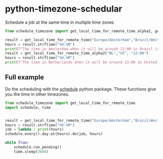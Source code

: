# python-timezone-schedular
Schedule a job at the same time in multiple time zones  

```python
from schedule_timezone import get_local_time_for_remote_time_alpha2, get_local_time_for_remote_time

result = get_local_time_for_remote_time("Europe/Amsterdam","Brazil/West", "12:00")
hours = result.strftime("%H:%M")
print(f"The time in Amsterdam when it will be around 13:00 in Brazil is: {hours}")
result = get_local_time_for_remote_time_alpha2("NL","US", "12:00")
hours = result.strftime("%H:%M")
print(f"The time in Netherlands when it will be around 13:00 in United states is: {hours}")
```

## Full example

Do the scheduling with the [schedule](https://schedule.readthedocs.io/en/stable/) python package. These functions give you the time in other timezones.

```python
from schedule_timezone import get_local_time_for_remote_time
import schedule, time


result = get_local_time_for_remote_time("Europe/Amsterdam","Brazil/West", "12:00")
hours = result.strftime("%H:%M")
job = lambda : print(hours)
schedule.every().day.at(hours).do(job, hours)

while True:
    schedule.run_pending()
    time.sleep(3600)
```

